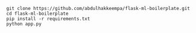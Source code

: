 `git clone https://github.com/abdulhakkeempa/flask-ml-boilerplate.git`  
`cd flask-ml-boilerplate`  
`pip install -r requirements.txt`  
`python app.py`  
